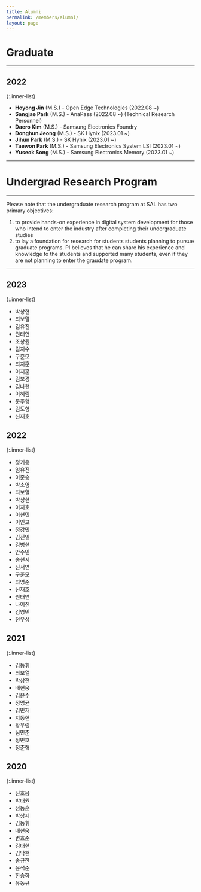 ```yaml
---
title: Alumni
permalink: /members/alumni/
layout: page
---
```


<h1>Graduate</h1>

---

## 2022

  {:.inner-list}

  - **Hoyong Jin** (M.S.) - Open Edge Technologies (2022.08 ~)
  - **Sangjae Park** (M.S.) - AnaPass (2022.08 ~) (Technical Research Personnel)
  - **Daero Kim** (M.S.) - Samsung Electronics Foundry
  - **Donghun Jeong** (M.S.) - SK Hynix (2023.01 ~)
  - **Jihun Park** (M.S.) - SK Hynix (2023.01 ~)
  - **Taewon Park** (M.S.) - Samsung Electronics System LSI (2023.01 ~)
  - **Yuseok Song** (M.S.) - Samsung Electronics Memory (2023.01 ~)

---


<h1>Undergrad Research Program</h1>

---

Please note that the undergraduate research program at SAL has two primary objectives:
1) to provide hands-on experience in digital system development for those who intend to enter the industry after completing their undergraduate studies
2) to lay a foundation for research for students students planning to pursue graduate programs.
PI believes that he can share his experience and knowledge to the students and supported many students, even if they are not planning to enter the graudate program.

---

## 2023

  {:.inner-list}

  - 박상현
  - 최보열
  - 김유진
  - 원태연
  - 조상원
  - 김지수
  - 구준모
  - 최지훈
  - 이지훈
  - 김보경
  - 김나현
  - 이혜림
  - 문주형
  - 김도형
  - 신재호
  
## 2022

  {:.inner-list}

  - 정기용
  - 임유진
  - 이준승
  - 박소영
  - 최보열
  - 박상현
  - 이지호
  - 이현민
  - 이인교
  - 정강민
  - 김진일
  - 김병현
  - 안수민
  - 송현지
  - 신서연
  - 구준모
  - 최명준
  - 신재호
  - 원태연
  - 나어진
  - 김영민
  - 전우성


## 2021

  {:.inner-list}

  - 김동휘
  - 최보열
  - 박상현
  - 배현웅
  - 김윤수
  - 정명균
  - 김민재
  - 지동현
  - 황우림
  - 심민준
  - 정민호
  - 정준혁

## 2020

  {:.inner-list}

  - 진호용
  - 박태원
  - 정동훈
  - 박상제
  - 김동휘
  - 배현웅
  - 변효준
  - 김대현
  - 김낙현
  - 송규한
  - 윤석준
  - 한승하
  - 유동규
